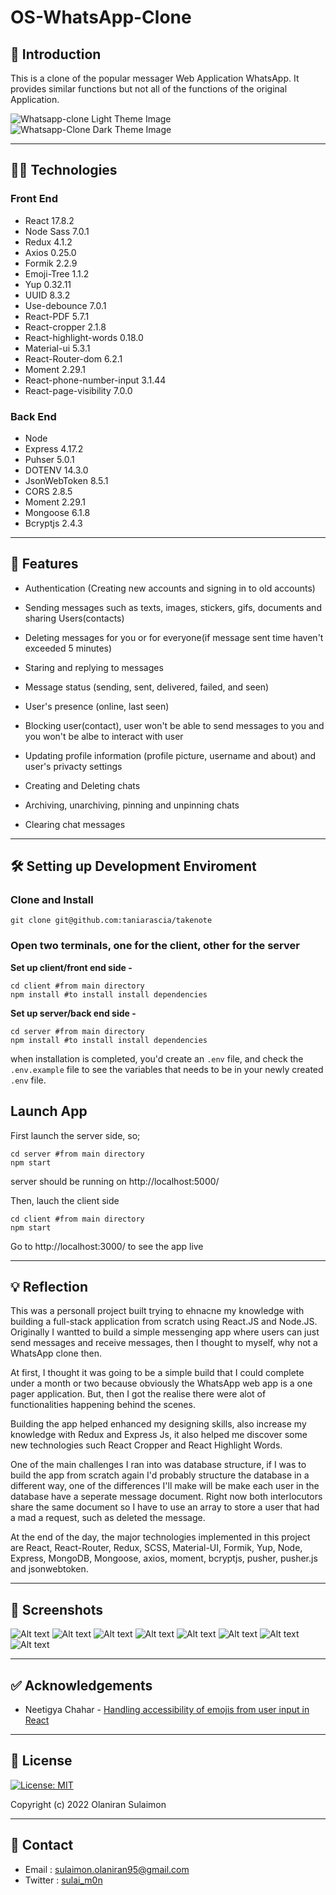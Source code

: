 # OS-WhatsApp-Clone

## 🚪 Introduction

This is a clone of the popular messager Web Application WhatsApp. It provides similar functions but not all of the functions of the original Application.

![Whatsapp-clone Light Theme Image](./images/whatsapp_clone_light.png "OS-WhatsApp-Clone Light Theme")
![Whatsapp-Clone Dark Theme Image](./images/whatsapp_clone_dark.png "OS-WhatsApp-Clone Dark Theme")

---

## 👨‍💻 Technologies

### Front End

- React 17.8.2
- Node Sass 7.0.1
- Redux 4.1.2
- Axios 0.25.0
- Formik 2.2.9
- Emoji-Tree 1.1.2
- Yup 0.32.11
- UUID 8.3.2
- Use-debounce 7.0.1
- React-PDF 5.7.1
- React-cropper 2.1.8
- React-highlight-words 0.18.0
- Material-ui 5.3.1
- React-Router-dom 6.2.1
- Moment 2.29.1
- React-phone-number-input 3.1.44
- React-page-visibility 7.0.0

### Back End

- Node
- Express 4.17.2
- Puhser 5.0.1
- DOTENV 14.3.0
- JsonWebToken 8.5.1
- CORS 2.8.5
- Moment 2.29.1
- Mongoose 6.1.8
- Bcryptjs 2.4.3

---

## 🧐 Features

- Authentication (Creating new accounts and signing in to old accounts)

- Sending messages such as texts, images, stickers, gifs, documents and sharing Users(contacts)

- Deleting messages for you or for everyone(if message sent time haven't exceeded 5 minutes)

- Staring and replying to messages

- Message status (sending, sent, delivered, failed, and seen)

- User's presence (online, last seen)

- Blocking user(contact), user won't be able to send messages to you and you won't be albe to interact with user

- Updating profile information (profile picture, username and about) and user's privacty settings

- Creating and Deleting chats

- Archiving, unarchiving, pinning and unpinning chats

- Clearing chat messages

---

## 🛠️ Setting up Development Enviroment

### Clone and Install

    git clone git@github.com:taniarascia/takenote

### Open two terminals, one for the client, other for the server

**Set up client/front end side -**

    cd client #from main directory
    npm install #to install install dependencies

**Set up server/back end side -**

    cd server #from main directory
    npm install #to install install dependencies

when installation is completed, you'd create an `.env` file, and check the `.env.example` file to see the variables that needs to be in your newly created `.env` file.

## Launch App

First launch the server side, so;

    cd server #from main directory
    npm start

server should be running on http://localhost:5000/

Then, lauch the client side

    cd client #from main directory
    npm start

Go to http://localhost:3000/ to see the app live

---

## 💡 Reflection

This was a personall project built trying to ehnacne my knowledge with building a full-stack application from scratch using React.JS and Node.JS. Originally I wantted to build a simple messenging app where users can just send messages and receive messages, then I thought to myself, why not a WhatsApp clone then.

At first, I thought it was going to be a simple build that I could complete under a month or two because obviously the WhatsApp web app is a one pager application. But, then I got the realise there were alot of functionalities happening behind the scenes.

Building the app helped enhanced my designing skills, also increase my knowledge with Redux and Express Js, it also helped me discover some new technologies such React Cropper and React Highlight Words.

One of the main challenges I ran into was database structure, if I was to build the app from scratch again I'd probably structure the database in a different way, one of the differences I'll make will be make each user in the database have a seperate message document. Right now both interlocutors share the same document so I have to use an array to store a user that had a mad a request, such as deleted the message.

At the end of the day, the major technologies implemented in this project are React, React-Router, Redux, SCSS, Material-UI, Formik, Yup, Node, Express, MongoDB, Mongoose, axios, moment, bcryptjs, pusher, pusher.js and jsonwebtoken.

---

## 📸 Screenshots

![Alt text](./images/screenshot_8.png "title")
![Alt text](./images/screenshot_7.png "title")
![Alt text](./images/screenshot_1.png "Chat Board")
![Alt text](./images/screenshot_4.png "title")
![Alt text](./images/screenshot_2.png "title")
![Alt text](./images/screenshot_6.png "title")
![Alt text](./images/screenshot_3.png "title")
![Alt text](./images/screenshot_5.png "title")

---

## ✅ Acknowledgements

- Neetigya Chahar - [Handling accessibility of emojis from user input in React](https://medium.com/@neetigyachahar784/handling-emojis-from-user-input-in-react-step-by-step-fully-explained-7c8dde6e62d9)

---

## 📝 License

[![License: MIT](https://img.shields.io/badge/License-MIT-yellow.svg)](https://opensource.org/licenses/MIT)

Copyright (c) 2022 Olaniran Sulaimon

---

## 📩 Contact

- Email : sulaimon.olaniran95@gmail.com
- Twitter : [sulai_m0n](https://twitter.com/sulai_m0n)
